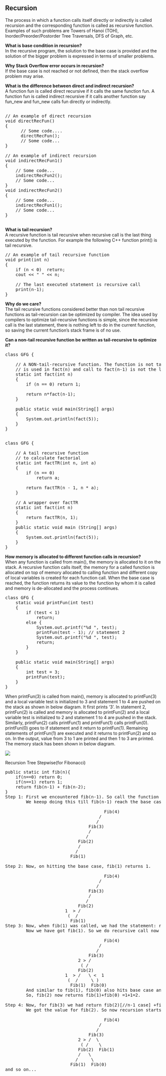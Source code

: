 ## Recursion  
The process in which a function calls itself directly or indirectly is called recursion and the corresponding function is called as recursive function. Examples of such problems are Towers of Hanoi (TOH), Inorder/Preorder/Postorder Tree Traversals, DFS of Graph, etc.  
  
**What is base condition in recursion?**  
In the recursive program, the solution to the base case is provided and the solution of the bigger problem is expressed in terms of smaller problems.  
  
**Why Stack Overflow error occurs in recursion?**  
If the base case is not reached or not defined, then the stack overflow problem may arise.  
  
**What is the difference between direct and indirect recursion?**  
A function fun is called direct recursive if it calls the same function fun. A function fun is called indirect recursive if it calls another function say fun_new and fun_new calls fun directly or indirectly.  

<pre>
  
// An example of direct recursion  
void directRecFun()  
{  
      // Some code....  
      directRecFun();  
      // Some code...  
}  
  
// An example of indirect recursion  
void indirectRecFun1()  
{  
    // Some code...  
    indirectRecFun2();  
    // Some code...  
}  
void indirectRecFun2()  
{  
    // Some code...  
    indirectRecFun1();  
    // Some code...  
}  

</pre>  

  
**What is tail recursion?**  
A recursive function is tail recursive when recursive call is the last thing executed by the function. For example the following C++ function print() is tail recursive.  

<pre>
// An example of tail recursive function 
void print(int n) 
{ 
    if (n < 0)  return; 
    cout << " " << n; 
  
    // The last executed statement is recursive call 
    print(n-1); 
}
</pre>  

**Why do we care?**  
The tail recursive functions considered better than non tail recursive functions as tail-recursion can be optimized by compiler. The idea used by compilers to optimize tail-recursive functions is simple, since the recursive call is the last statement, there is nothing left to do in the current function, so saving the current function’s stack frame is of no use.  
  
**Can a non-tail recursive function be written as tail-recursive to optimize it?**  
  
<pre>
class GFG { 
      
    // A NON-tail-recursive function. The function is not tail recursive because the value by fact(n-1)
    // is used in fact(n) and call to fact(n-1) is not the last thing done by fact(n) 
    static int fact(int n) 
    { 
        if (n == 0) return 1; 
      
        return n*fact(n-1); 
    } 
      
    public static void main(String[] args) 
    { 
        System.out.println(fact(5)); 
    } 
}
  
</pre>  
<pre>
class GFG { 
      
    // A tail recursive function  
    // to calculate factorial 
    static int factTR(int n, int a) 
    { 
        if (n == 0)  
            return a; 
      
        return factTR(n - 1, n * a); 
    } 
      
    // A wrapper over factTR 
    static int fact(int n) 
    { 
        return factTR(n, 1); 
    } 
    public static void main (String[] args) 
    { 
        System.out.println(fact(5)); 
    } 
} 
</pre>  
  
**How memory is allocated to different function calls in recursion?**  
When any function is called from main(), the memory is allocated to it on the stack. A recursive function calls itself, the memory for a called function is allocated on top of memory allocated to calling function and different copy of local variables is created for each function call. When the base case is reached, the function returns its value to the function by whom it is called and memory is de-allocated and the process continues.  

<pre>
class GFG { 
    static void printFun(int test) 
    { 
        if (test < 1) 
            return; 
        else { 
            System.out.printf("%d ", test); 
            printFun(test - 1); // statement 2 
            System.out.printf("%d ", test); 
            return; 
        } 
    } 
  
    public static void main(String[] args) 
    { 
        int test = 3; 
        printFun(test); 
    } 
} 
</pre>
  
When printFun(3) is called from main(), memory is allocated to printFun(3) and a local variable test is initialized to 3 and statement 1 to 4 are pushed on the stack as shown in below diagram. It first prints ‘3’. In statement 2, printFun(2) is called and memory is allocated to printFun(2) and a local variable test is initialized to 2 and statement 1 to 4 are pushed in the stack. Similarly, printFun(2) calls printFun(1) and printFun(1) calls printFun(0). printFun(0) goes to if statement and it return to printFun(1). Remaining statements of printFun(1) are executed and it returns to printFun(2) and so on. In the output, value from 3 to 1 are printed and then 1 to 3 are printed. The memory stack has been shown in below diagram.  
<pre>
<img src="https://user-images.githubusercontent.com/30290570/90332978-4960c080-dfdf-11ea-9187-9dc784bac383.jpg">
</pre>  

Recursion Tree Stepwise(for Fibonacci)  

<pre>
public static int fib(n){
    if(n==0) return 0;
    if(n==1) return 1;
    return fib(n-1) + fib(n-2);
}
Step 1: First we encountered fib(n-1). So call the function again for fib(n-1) leaving fib(n-2) as it is for now.
        We keeop doing this till fib(n-1) reach the base case.

                                      Fib(4)
                                    / 
                                   /
                                Fib(3)
                                /
                               /
                            Fib(2)
                            /
                           /
                         Fib(1)

Step 2: Now, on hitting the base case, fib(1) returns 1.
        
                                      Fib(4)
                                    / 
                                   /
                                Fib(3)
                                /
                               /
                            Fib(2)
                       1  > /
                        (  /
                         Fib(1)
Step 3: Now, when fib(1) was called, we had the statement: return fib(1) + fib(0)  //for n=2
        Now we have got fib(1). So we do recursive call now for fib(0).
                
                                      Fib(4)
                                    / 
                                   /
                                Fib(3)
                            2 > /
                             ( /
                            Fib(2)
                       1  > /   \ <  1
                        (  /     \ )
                         Fib(1)  Fib(0)
        And similar to fib(1), fib(0) also hits base case and return 1.
        So, fib(2) now returns fib(1)+fib(0) =1+1=2.

Step 4: Now, for fib(3) we had return fib(2)[//n-1 case] +fib(1)[//n-2 case.]
        We got the value for fib(2). So now recursion starts for fib(1)
                        
                                      Fib(4)
                                    / 
                                   /
                                Fib(3)
                            2 > /  \
                             ( /    \
                            Fib(2)  Fib(1)
                            /   \   
                           /     \ 
                         Fib(1)  Fib(0)
and so on...
</pre>

